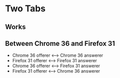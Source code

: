 # Two Tabs

## Works

## Between Chrome 36 and Firefox 31

* Chrome 36 offerer <--> Chrome 36 answerer
* Firefox 31 offerer <--> Firefox 31 answerer
* Chrome 36 offerer <--> Firefox 31 answerer
* Firefox 31 offerer <--> Chrome 36 answerer


